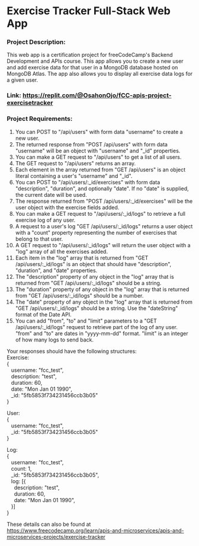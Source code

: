 # Exercise Tracker Full-Stack Web App

### Project Description: 
This web app is a certification project for freeCodeCamp's Backend Development and APIs course. This app allows you to create a new user and add exercise data for that user in a MongoDB database hosted on MongoDB Atlas. The app also allows you to display all exercise data logs for a given user.

### Link: https://replit.com/@OsahonOjo/fCC-apis-project-exercisetracker

### Project Requirements:
1. You can POST to "/api/users" with form data "username" to create a new user.
2. The returned response from "POST /api/users" with form data "username" will be an object with "username" and "_id" properties.
3. You can make a GET request to "/api/users" to get a list of all users.
4. The GET request to "/api/users" returns an array.
5. Each element in the array returned from "GET /api/users" is an object literal containing a user's "username" and "_id".
6. You can POST to "/api/users/:_id/exercises" with form data "description", "duration", and optionally "date". If no "date" is supplied, the current date will be used.
7. The response returned from "POST /api/users/:_id/exercises" will be the user object with the exercise fields added.
8. You can make a GET request to "/api/users/:_id/logs" to retrieve a full exercise log of any user.
9. A request to a user's log "GET /api/users/:_id/logs" returns a user object with a "count" property representing the number of exercises that belong to that user.
10. A GET request to "/api/users/:_id/logs" will return the user object with a "log" array of all the exercises added.
11. Each item in the "log" array that is returned from "GET /api/users/:_id/logs" is an object that should have "description", "duration", and "date" properties.
12. The "description" property of any object in the "log" array that is returned from "GET /api/users/:_id/logs" should be a string.
13. The "duration" property of any object in the "log" array that is returned from "GET /api/users/:_id/logs" should be a number.
14. The "date" property of any object in the "log" array that is returned from "GET /api/users/:_id/logs" should be a string. Use the "dateString" format of the Date API.
15. You can add "from", "to" and "limit" parameters to a "GET /api/users/:_id/logs" request to retrieve part of the log of any user. "from" and "to" are dates in "yyyy-mm-dd" format. "limit" is an integer of how many logs to send back.

Your responses should have the following structures:<br>
Exercise:<br>
{<br>
&nbsp;&nbsp; username: "fcc_test",<br>
&nbsp;&nbsp; description: "test",<br>
&nbsp;&nbsp; duration: 60,<br>
&nbsp;&nbsp; date: "Mon Jan 01 1990",<br>
&nbsp;&nbsp; _id: "5fb5853f734231456ccb3b05"<br>
}

User:<br>
{<br>
&nbsp;&nbsp; username: "fcc_test",<br>
&nbsp;&nbsp; _id: "5fb5853f734231456ccb3b05"<br>
}

Log:<br>
{<br>
&nbsp;&nbsp; username: "fcc_test",<br>
&nbsp;&nbsp; count: 1,<br>
&nbsp;&nbsp; _id: "5fb5853f734231456ccb3b05",<br>
&nbsp;&nbsp; log: [{<br>
&nbsp;&nbsp;&nbsp;&nbsp; description: "test",<br>
&nbsp;&nbsp;&nbsp;&nbsp; duration: 60,<br>
&nbsp;&nbsp;&nbsp;&nbsp; date: "Mon Jan 01 1990",<br>
&nbsp;&nbsp; }]<br>
}

These details can also be found at https://www.freecodecamp.org/learn/apis-and-microservices/apis-and-microservices-projects/exercise-tracker
